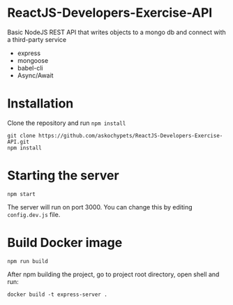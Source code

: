 # ReactJS-Developers-Exercise-API

Basic NodeJS REST API that writes objects to a mongo db and connect with a third-party service

- express
- mongoose
- babel-cli
- Async/Await

# Installation

Clone the repository and run `npm install`

```
git clone https://github.com/askochypets/ReactJS-Developers-Exercise-API.git
npm install
```

# Starting the server

```
npm start
```

The server will run on port 3000. You can change this by editing `config.dev.js` file.

# Build Docker image

```
npm run build
```

After npm building the project, go to project root directory, open shell and run:

```
docker build -t express-server .
```
